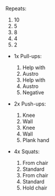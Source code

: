 Repeats:
1. 10
2. 5
3. 8
4. 4
5. 2 

- 1x Pull-ups:
	1. Help with    
	2. Austro    
	3. Help with    
	4. Austro    
	5. Negative 

- 2x Push-ups:
	1. Knee    
	2. Wall    
	3. Knee    
	4. Wall    
	5. Plank hand 

- 4x Squats:
	1. From chair    
	2. Standard    
	3. From chair    
	4. Standard    
	5. Hold chair